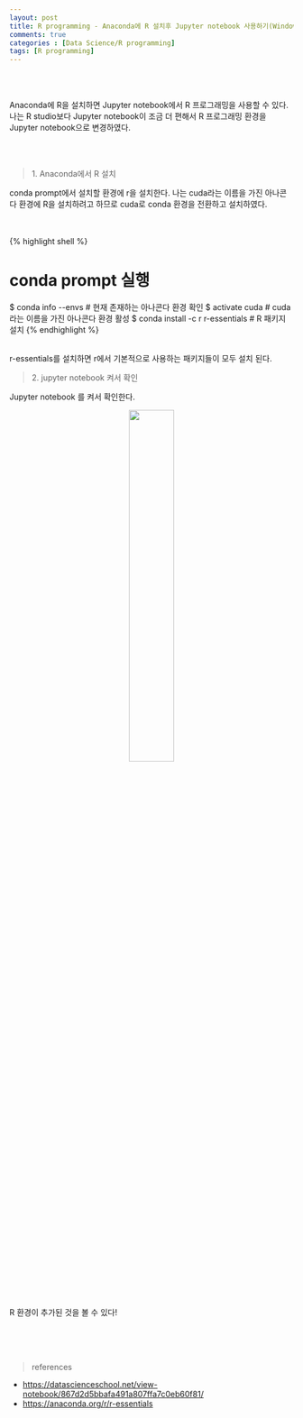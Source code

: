 ```yaml
---
layout: post
title: R programming - Anaconda에 R 설치후 Jupyter notebook 사용하기(Windows 10)
comments: true
categories : [Data Science/R programming]
tags: [R programming]
---
```


<br><br><p>Anaconda에 R을 설치하면 Jupyter notebook에서 R 프로그래밍을 사용할 수 있다. 나는 R studio보다 Jupyter notebook이 조금 더 편해서 R 프로그래밍 환경을 Jupyter notebook으로 변경하였다.</p><br><br>

> <subtitle> 1. Anaconda에서 R 설치 </subtitle>

conda prompt에서 설치할 환경에 r을 설치한다. 나는 cuda라는 이름을 가진 아나콘다 환경에 R을 설치하려고 하므로 cuda로 conda 환경을 전환하고 설치하였다. <br>
<br><br>

{% highlight shell %}
# conda prompt 실행

$ conda info --envs                 # 현재 존재하는 아나콘다 환경 확인
$ activate cuda                     # cuda라는 이름을 가진 아나콘다 환경 활성
$ conda install -c r r-essentials   # R 패키지 설치
{% endhighlight %}
<br><br>

r-essentials를 설치하면 r에서 기본적으로 사용하는 패키지들이 모두 설치 된다.<br>

> <subtitle>2. jupyter notebook 켜서 확인</subtitle>

Jupyter notebook 를 켜서 확인한다.<br>
<center><img src="https://user-images.githubusercontent.com/20412850/44136663-8866b9c4-a0a8-11e8-8283-2a6b2b538efa.png" width="40%"></center><br>

R 환경이 추가된 것을 볼 수 있다!

<br><br><br>

> <subtitle>references</subtitle>

* https://datascienceschool.net/view-notebook/867d2d5bbafa491a807ffa7c0eb60f81/
* https://anaconda.org/r/r-essentials

<br><br><br><br><br>
